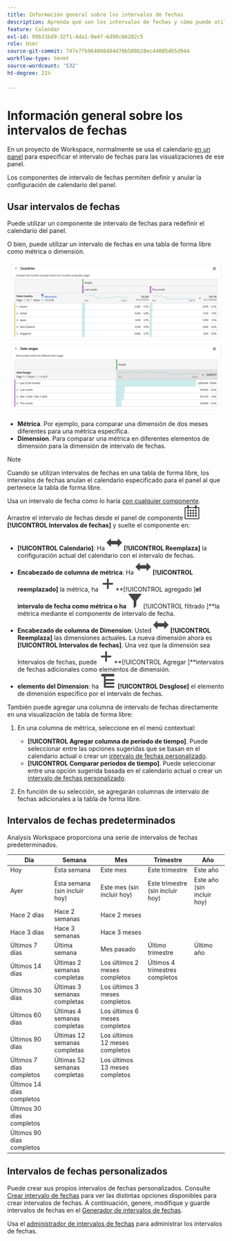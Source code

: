 ```yaml
---
title: Información general sobre los intervalos de fechas
description: Aprenda qué son los intervalos de fechas y cómo puede utilizarlos en el sistema de informes.
feature: Calendar
exl-id: 99b31bd9-32f1-4da1-9e47-6d90c66282c5
role: User
source-git-commit: 747e77b964006404d70b500b28ec44005d65d944
workflow-type: tm+mt
source-wordcount: '532'
ht-degree: 21%

---
```


# Información general sobre los intervalos de fechas

En un proyecto de Workspace, normalmente se usa el calendario [en un panel](/help/analysis-workspace/c-panels/panels.md#calendar) para especificar el intervalo de fechas para las visualizaciones de ese panel.

Los componentes de intervalo de fechas permiten definir y anular la configuración de calendario del panel.

<!-- Very old video, should we show it?

+++ View a video illustrating use of calendar and date ranges

>[!VIDEO](https://video.tv.adobe.com/v/24136?format=jpeg)

{{videoaa}}
+++

-->

## Usar intervalos de fechas

Puede utilizar un componente de intervalo de fechas para redefinir el calendario del panel.

O bien, puede utilizar un intervalo de fechas en una tabla de forma libre como métrica o dimensión.

![Uso del intervalo de fechas](/help/components/date-ranges/assets/date-ranges-usage.png)

- **Métrica**. Por ejemplo, para comparar una dimensión de dos meses diferentes para una métrica específica.
- **Dimension**. Para comparar una métrica en diferentes elementos de dimensión para la dimensión de intervalo de fechas.

>[!NOTE]
>
>Cuando se utilizan intervalos de fechas en una tabla de forma libre, los intervalos de fechas anulan el calendario especificado para el panel al que pertenece la tabla de forma libre.
>

Usa un intervalo de fecha como lo haría [con cualquier componente](/help/components/overview.md#analysis-workspace-components). Arrastre el intervalo de fechas desde el panel de componente ![Calendario](/help/assets/icons/Calendar.svg) **[!UICONTROL Intervalos de fechas]** y suelte el componente en:

- **[!UICONTROL Calendario]**: Ha ![cambiado](/help/assets/icons/Switch.svg) **[!UICONTROL Reemplaza]** la configuración actual del calendario con el intervalo de fechas.
- **Encabezado de columna de métrica**: Ha ![cambiado](/help/assets/icons/Switch.svg) **[!UICONTROL reemplazado]** la métrica, ha ![agregado](/help/assets/icons/Add.svg)**[!UICONTROL agregado ]**el intervalo de fecha como métrica o ha ![filtrado](/help/assets/icons/Filter.svg)**[!UICONTROL  filtrado ]**la métrica mediante el componente de intervalo de fecha.
- **Encabezado de columna de Dimension**: Usted ![Cambia](/help/assets/icons/Switch.svg) **[!UICONTROL Reemplaza]** las dimensiones actuales. La nueva dimensión ahora es **[!UICONTROL Intervalos de fechas]**. Una vez que la dimensión sea Intervalos de fechas, puede ![Agregar](/help/assets/icons/Add.svg)**[!UICONTROL Agregar ]**intervalos de fechas adicionales como elementos de dimensión.
- **elemento del Dimension**: ha ![Desglose](/help/assets/icons/Breakdown.svg) **[!UICONTROL Desglose]** el elemento de dimensión específico por el intervalo de fechas.

También puede agregar una columna de intervalo de fechas directamente en una visualización de tabla de forma libre:

1. En una columna de métrica, seleccione en el menú contextual:

   - **[!UICONTROL Agregar columna de período de tiempo]**. Puede seleccionar entre las opciones sugeridas que se basan en el calendario actual o crear un [intervalo de fechas personalizado](#custom-date-ranges).
   - **[!UICONTROL Comparar periodos de tiempo]**. Puede seleccionar entre una opción sugerida basada en el calendario actual o crear un [intervalo de fechas personalizado](#custom-date-ranges).

1. En función de su selección, se agregarán columnas de intervalo de fechas adicionales a la tabla de forma libre.

## Intervalos de fechas predeterminados

Analysis Workspace proporciona una serie de intervalos de fechas predeterminados.


| Día | Semana | Mes | Trimestre | Año |
|---|---|---|---|---|
| Hoy | Esta semana | Este mes | Este trimestre | Este año |
| Ayer | Esta semana (sin incluir hoy) | Este mes (sin incluir hoy) | Este trimestre (sin incluir hoy) | Este año (sin incluir hoy) |
| Hace 2 días | Hace 2 semanas | Hace 2 meses |   |  |
| Hace 3 días | Hace 3 semanas | Hace 3 meses |  | |
| Últimos 7 días | Última semana | Mes pasado | Último trimestre | Último año |
| Últimos 14 días | Últimas 2 semanas completas | Los últimos 2 meses completos | Últimos 4 trimestres completos | |
| Últimos 30 días | Últimas 3 semanas completas | Los últimos 3 meses completos | | |
| Últimos 60 días | Últimas 4 semanas completas | Los últimos 6 meses completos | | |
| Últimos 90 días | Últimas 12 semanas completas | Los últimos 12 meses completos | | |
| Últimos 7 días completos | Últimas 52 semanas completas | Los últimos 13 meses completos | | |
| Últimos 14 días completos | | | | |
| Últimos 30 días completos | | | | |
| Últimos 90 días completos | | | | |

<table style="table-layout:fixed">

## Intervalos de fechas personalizados

Puede crear sus propios intervalos de fechas personalizados. Consulte [Crear intervalo de fechas](/help/components/date-ranges/create.md) para ver las distintas opciones disponibles para crear intervalos de fechas. A continuación, genere, modifique y guarde intervalos de fechas en el [Generador de intervalos de fechas](create.md#date-range-builder).

Usa el [administrador de intervalos de fechas](manage.md) para administrar los intervalos de fechas.
